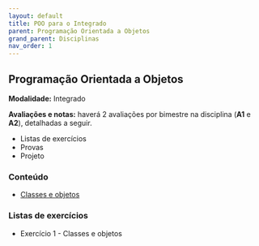 ```yaml
---
layout: default
title: POO para o Integrado
parent: Programação Orientada a Objetos
grand_parent: Disciplinas
nav_order: 1
---
```


## Programação Orientada a Objetos

**Modalidade:** Integrado

**Avaliações e notas:**
haverá 2 avaliações por bimestre na disciplina (**A1** e **A2**), detalhadas a seguir.

- Listas de exercícios
- Provas
- Projeto

### Conteúdo

- [Classes e objetos](/content/poo/integrado/classes-e-objetos.html)

### Listas de exercícios

- Exercício 1 - Classes e objetos
